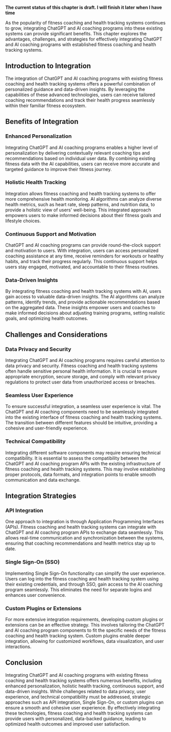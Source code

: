 **The current status of this chapter is draft. I will finish it later when I have time**

As the popularity of fitness coaching and health tracking systems continues to grow, integrating ChatGPT and AI coaching programs into these existing systems can provide significant benefits. This chapter explores the advantages, challenges, and strategies for effectively integrating ChatGPT and AI coaching programs with established fitness coaching and health tracking systems.

Introduction to Integration
---------------------------

The integration of ChatGPT and AI coaching programs with existing fitness coaching and health tracking systems offers a powerful combination of personalized guidance and data-driven insights. By leveraging the capabilities of these advanced technologies, users can receive tailored coaching recommendations and track their health progress seamlessly within their familiar fitness ecosystem.

Benefits of Integration
-----------------------

### Enhanced Personalization

Integrating ChatGPT and AI coaching programs enables a higher level of personalization by delivering contextually relevant coaching tips and recommendations based on individual user data. By combining existing fitness data with the AI capabilities, users can receive more accurate and targeted guidance to improve their fitness journey.

### Holistic Health Tracking

Integration allows fitness coaching and health tracking systems to offer more comprehensive health monitoring. AI algorithms can analyze diverse health metrics, such as heart rate, sleep patterns, and nutrition data, to provide a holistic view of users' well-being. This integrated approach empowers users to make informed decisions about their fitness goals and lifestyle choices.

### Continuous Support and Motivation

ChatGPT and AI coaching programs can provide round-the-clock support and motivation to users. With integration, users can access personalized coaching assistance at any time, receive reminders for workouts or healthy habits, and track their progress regularly. This continuous support helps users stay engaged, motivated, and accountable to their fitness routines.

### Data-Driven Insights

By integrating fitness coaching and health tracking systems with AI, users gain access to valuable data-driven insights. The AI algorithms can analyze patterns, identify trends, and provide actionable recommendations based on the aggregated data. These insights empower users and coaches to make informed decisions about adjusting training programs, setting realistic goals, and optimizing health outcomes.

Challenges and Considerations
-----------------------------

### Data Privacy and Security

Integrating ChatGPT and AI coaching programs requires careful attention to data privacy and security. Fitness coaching and health tracking systems often handle sensitive personal health information. It is crucial to ensure appropriate encryption, secure storage, and comply with relevant privacy regulations to protect user data from unauthorized access or breaches.

### Seamless User Experience

To ensure successful integration, a seamless user experience is vital. The ChatGPT and AI coaching components need to be seamlessly integrated into the existing interface of fitness coaching and health tracking systems. The transition between different features should be intuitive, providing a cohesive and user-friendly experience.

### Technical Compatibility

Integrating different software components may require ensuring technical compatibility. It is essential to assess the compatibility between the ChatGPT and AI coaching program APIs with the existing infrastructure of fitness coaching and health tracking systems. This may involve establishing proper protocols, data formats, and integration points to enable smooth communication and data exchange.

Integration Strategies
----------------------

### API Integration

One approach to integration is through Application Programming Interfaces (APIs). Fitness coaching and health tracking systems can integrate with ChatGPT and AI coaching program APIs to exchange data seamlessly. This allows real-time communication and synchronization between the systems, ensuring that coaching recommendations and health metrics stay up to date.

### Single Sign-On (SSO)

Implementing Single Sign-On functionality can simplify the user experience. Users can log into the fitness coaching and health tracking system using their existing credentials, and through SSO, gain access to the AI coaching program seamlessly. This eliminates the need for separate logins and enhances user convenience.

### Custom Plugins or Extensions

For more extensive integration requirements, developing custom plugins or extensions can be an effective strategy. This involves tailoring the ChatGPT and AI coaching program components to fit the specific needs of the fitness coaching and health tracking system. Custom plugins enable deeper integration, allowing for customized workflows, data visualization, and user interactions.

Conclusion
----------

Integrating ChatGPT and AI coaching programs with existing fitness coaching and health tracking systems offers numerous benefits, including enhanced personalization, holistic health tracking, continuous support, and data-driven insights. While challenges related to data privacy, user experience, and technical compatibility must be addressed, strategic approaches such as API integration, Single Sign-On, or custom plugins can ensure a smooth and cohesive user experience. By effectively integrating these technologies, fitness coaching and health tracking systems can provide users with personalized, data-backed guidance, leading to optimized health outcomes and improved user satisfaction.
